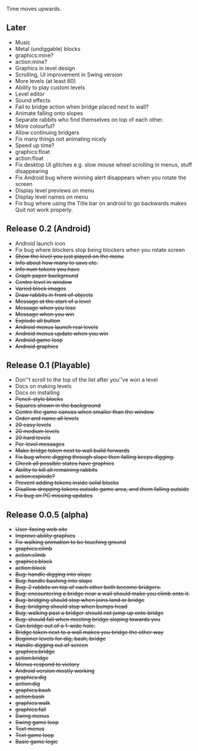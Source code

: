 Time moves upwards.

Later
-----

- Music
- Metal (undiggable) blocks
- graphics:mine?
- action:mine?
- Graphics in level design
- Scrolling, UI improvement in Swing version
- More levels (at least 60)
- Ability to play custom levels
- Level editor
- Sound effects
- Fail to bridge action when bridge placed next to wall?
- Animate falling onto slopes
- Separate rabbits who find themselves on top of each other.
- More colourful?
- Allow continuing bridgers
- Fix many things not animating nicely
- Speed up time?
- graphics:float
- action:float
- Fix desktop UI glitches e.g. slow mouse wheel scrolling in menus,
  stuff disappearing
- Fix Android bug where winning alert disappears when you rotate the screen
- Display level previews on menu
- Display level names on menu
- Fix bug where using the Title bar on android to go backwards makes
  Quit not work properly.

Release 0.2 (Android)
---------------------

- Android launch icon
- Fix bug where blockers stop being blockers when you rotate screen
- ~~Show the level you just played on the menu~~
- ~~Info about how many to save etc.~~
- ~~Info num tokens you have~~
- ~~Graph paper background~~
- ~~Centre level in window~~
- ~~Varied block images~~
- ~~Draw rabbits in front of objects~~
- ~~Message at the start of a level~~
- ~~Message when you lose~~
- ~~Message when you win~~
- ~~Explode all button~~
- ~~Android menus launch real levels~~
- ~~Android menus update when you win~~
- ~~Android game loop~~
- ~~Android graphics~~

Release 0.1 (Playable)
----------------------

- Don''t scroll to the top of the list after you''ve won a level
- Docs on making levels
- Docs on installing
- ~~Pencil-style blocks~~
- ~~Squares shown in the background~~
- ~~Centre the game canvas when smaller than the window~~
- ~~Order and name all levels~~
- ~~20 easy levels~~
- ~~20 medium levels~~
- ~~20 hard levels~~
- ~~Per-level messages~~
- ~~Make bridge token next to wall build forwards~~
- ~~Fix bug where digging through slope then falling keeps digging.~~
- ~~Check all possible states have graphics~~
- ~~Ability to kill all remaining rabbits~~
- ~~action:explode?~~
- ~~Prevent adding tokens inside solid blocks~~
- ~~Disallow dropping tokens outside game area, and them falling outside~~
- ~~Fix bug on PC missing updates~~

Release 0.0.5 (alpha)
---------------------

- ~~User-facing web site~~
- ~~Improve ability graphics~~
- ~~Fix walking animation to be touching ground~~
- ~~graphics:climb~~
- ~~action:climb~~
- ~~graphics:block~~
- ~~action:block~~
- ~~Bug: handle digging into slope~~
- ~~Bug: handle bashing into slope~~
- ~~Bug: 2 rabbits on top of each other both become bridgers.~~
- ~~Bug: encountering a bridge near a wall should make you climb onto it.~~
- ~~Bug: bridging should stop when joins land or bridge~~
- ~~Bug: bridging should stop when bumps head~~
- ~~Bug: walking past a bridger should not jump up onto bridge~~
- ~~Bug: should fall when meeting bridge sloping towards you~~
- ~~Can bridge out of a 1-wide hole.~~
- ~~Bridge token next to a wall makes you bridge the other way~~
- ~~Beginner levels for dig, bash, bridge~~
- ~~Handle digging out of screen~~
- ~~graphics:bridge~~
- ~~action:bridge~~
- ~~Menus respond to victory~~
- ~~Android version mostly working~~
- ~~graphics:dig~~
- ~~action:dig~~
- ~~graphics:bash~~
- ~~action:bash~~
- ~~graphics:walk~~
- ~~graphics:fall~~
- ~~Swing menus~~
- ~~Swing game loop~~
- ~~Text menus~~
- ~~Text game loop~~
- ~~Basic game logic~~

